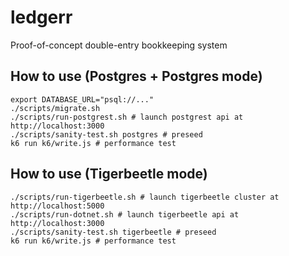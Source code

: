 # ledgerr
Proof-of-concept double-entry bookkeeping system 

## How to use (Postgres + Postgres mode)

```shell
export DATABASE_URL="psql://..."
./scripts/migrate.sh
./scripts/run-postgrest.sh # launch postgrest api at http://localhost:3000
./scripts/sanity-test.sh postgres # preseed
k6 run k6/write.js # performance test
```

## How to use (Tigerbeetle mode)

```shell
./scripts/run-tigerbeetle.sh # launch tigerbeetle cluster at http://localhost:5000
./scripts/run-dotnet.sh # launch tigerbeetle api at http://localhost:3000
./scripts/sanity-test.sh tigerbeetle # preseed
k6 run k6/write.js # performance test
```

